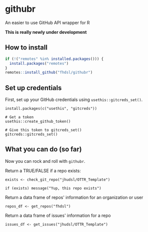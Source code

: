 # githubr

An easier to use GitHub API wrapper for R

**This is really newly under development**

## How to install

``` r
if (!("remotes" %in% installed.packages())) {
  install.packages("remotes")
}
remotes::install_github("fhdsl/githubr")
```

## Set up credentials

First, set up your GitHub credentials using `usethis::gitcreds_set()`. 
```
install.packages(c("usethis", "gitcreds"))

# Get a token
usethis::create_github_token()

# Give this token to gitcreds_set()
gitcreds::gitcreds_set()
```

## What you can do (so far)

Now you can rock and roll with `githubr`. 

Return a TRUE/FALSE if a repo exists:
```
exists <- check_git_repo("jhudsl/OTTR_Template")

if (exists) message("Yup, this repo exists")
```

Return a data frame of repos' information for an organization or user
```
repos_df <- get_repos("fhdsl")
```

Return a data frame of issues' information for a repo
```
issues_df <- get_issues("jhudsl/OTTR_Template")
```
